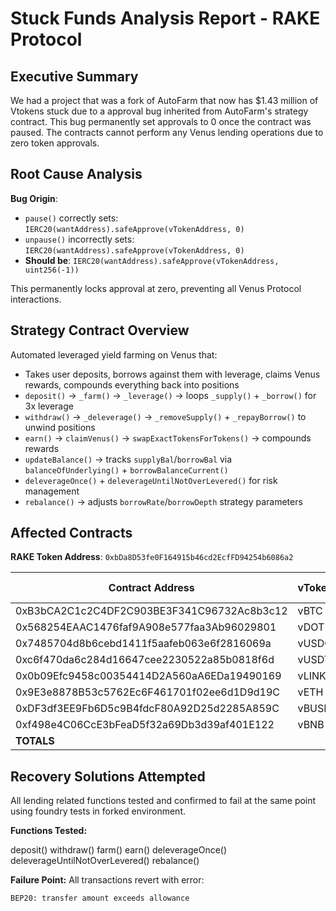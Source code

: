 # Stuck Funds Analysis Report - RAKE Protocol

## Executive Summary

We had a project that was a fork of AutoFarm that now has $1.43 million of Vtokens stuck due to a approval bug inherited from AutoFarm's strategy contract. This bug permanently set approvals to 0 once the contract was paused. The contracts cannot perform any Venus lending operations due to zero token approvals.

## Root Cause Analysis

**Bug Origin**: 
- `pause()` correctly sets: `IERC20(wantAddress).safeApprove(vTokenAddress, 0)`
- `unpause()` incorrectly sets: `IERC20(wantAddress).safeApprove(vTokenAddress, 0)` 
- **Should be**: `IERC20(wantAddress).safeApprove(vTokenAddress, uint256(-1))`

This permanently locks approval at zero, preventing all Venus Protocol interactions.

## Strategy Contract Overview

Automated leveraged yield farming on Venus that:
- Takes user deposits, borrows against them with leverage, claims Venus rewards, compounds everything back into positions
- `deposit()` → `_farm()` → `_leverage()` → loops `_supply()` + `_borrow()` for 3x leverage
- `withdraw()` → `_deleverage()` → `_removeSupply()` + `_repayBorrow()` to unwind positions
- `earn()` → `claimVenus()` → `swapExactTokensForTokens()` → compounds rewards
- `updateBalance()` → tracks `supplyBal`/`borrowBal` via `balanceOfUnderlying()` + `borrowBalanceCurrent()`
- `deleverageOnce()` + `deleverageUntilNotOverLevered()` for risk management
- `rebalance()` → adjusts `borrowRate`/`borrowDepth` strategy parameters


## Affected Contracts

**RAKE Token Address**: `0xbDa8D53fe0F164915b46cd2EcfFD94254b6086a2`

| Contract Address | vToken | Total vTokens | Underlying Asset | Supplied | Borrowed | Supplied USD | Borrowed USD | Net USD |
|------------------|--------|---------------|------------------|----------|----------|--------------|--------------|---------|
| 0xB3bCA2C1c2C4DF2C903BE3F341C96732Ac8b3c12 | vBTC | 450,000 | BTCB | 9.217613 | 5.24 | $1,084,372 | $616,279 | $468,093 |
| 0x568254EAAC1476faf9A908e577faa3Ab96029801 | vDOT | 55,000 | DOT | 1,250 | 616 | $4,825 | $2,379 | $2,446 |
| 0x7485704d8b6cebd1411f5aafeb063e6f2816069a | vUSDC | 21,000,000 | USDC | 544,220 | 328,750 | $544,220 | $328,750 | $215,470 |
| 0xc6f470da6c284d16647cee2230522a85b0818f6d | vUSDT | 10,000,000 | USDT | 257,160 | 156,250 | $257,160 | $156,250 | $100,910 |
| 0x0b09Efc9458c00354414D2A560aA6EDa19490169 | vLINK | 230,000 | LINK | 4,730 | 2,850 | $83,354 | $50,239 | $33,115 |
| 0x9E3e8878B53c5762Ec6F461701f02ee6d1D9d19C | vETH | 11,000 | ETH | 232.68 | 135.84 | $875,958 | $511,532 | $364,426 |
| 0xDF3df3EE9Fb6D5c9B4fdcF80A92D25d2285A859C | vBUSD | 9,000,000 | BUSD | 206,750 | 0 | $206,750 | $0 | $206,750 |
| 0xf498e4C06CcE3bFeaD5f32a69Db3d39af401E122 | vBNB | 7,000 | BNB | 183.6 | 127.46 | $143,901 | $99,936 | $43,965 |
| **TOTALS** | | | | | | **$3,196,540** | **$1,765,365** | **$1,431,175** |

## Recovery Solutions Attempted

All lending related functions tested and confirmed to fail at the same point using foundry tests in forked environment.

**Functions Tested:**

deposit()
withdraw()
farm()
earn()
deleverageOnce()
deleverageUntilNotOverLevered()
rebalance()

**Failure Point:** All transactions revert with error:
```
BEP20: transfer amount exceeds allowance
```
